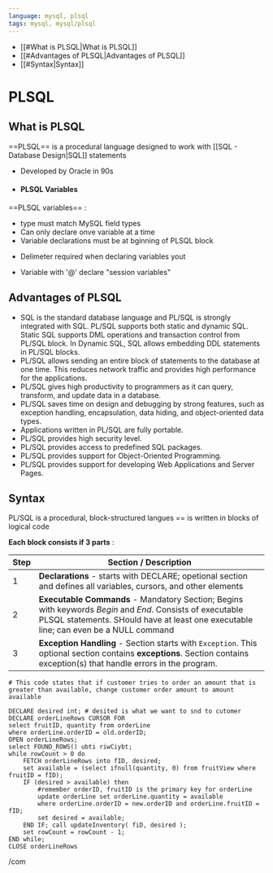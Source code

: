 ```yaml
---
language: mysql, plsql
tags: mysql, mysql/plsql
---
```


- [[#What is PLSQL|What is PLSQL]]
- [[#Advantages of PLSQL|Advantages of PLSQL]]
- [[#Syntax|Syntax]]


# PLSQL

## What is PLSQL

==PLSQL== is a procedural language designed to work with [[SQL - Database Design|SQL]] statements 
 - Developed by Oracle in 90s
- #### PLSQL Variables

==PLSQL variables== :
 - type must match MySQL field types
 - Can only declare onve variable at a time
 - Variable declarations must be at bginning of PLSQL block
* Delimeter required when declaring variables
yout

* Variable with '@' declare "session variables"


## Advantages of PLSQL

-   SQL is the standard database language and PL/SQL is strongly integrated with SQL. PL/SQL supports both static and dynamic SQL. Static SQL supports DML operations and transaction control from PL/SQL block. In Dynamic SQL, SQL allows embedding DDL statements in PL/SQL blocks.
-   PL/SQL allows sending an entire block of statements to the database at one time. This reduces network traffic and provides high performance for the applications.
-   PL/SQL gives high productivity to programmers as it can query, transform, and update data in a database.
-   PL/SQL saves time on design and debugging by strong features, such as exception handling, encapsulation, data hiding, and object-oriented data types.
-   Applications written in PL/SQL are fully portable.
-   PL/SQL provides high security level.
-   PL/SQL provides access to predefined SQL packages.
-   PL/SQL provides support for Object-Oriented Programming.
-   PL/SQL provides support for developing Web Applications and Server Pages.


## Syntax

PL/SQL is a procedural, block-structured langues == is written in blocks of logical code

**Each block consists if 3 parts** :

| Step | Section / Description                                                                                                                                                                              |
| ---- | -------------------------------------------------------------------------------------------------------------------------------------------------------------------------------------------------- |
| 1    | **Declarations** - starts with DECLARE; opetional section and defines all variables, cursors, and other elements                                                                                   |
| 2    | **Executable Commands** - Mandatory Section; Begins with keywords *Begin* and *End*. Consists of executable PLSQL statements. SHould have at least one executable line; can even be a NULL command |
| 3    | **Exception Handling** - Section starts with `Exception`. This optional section contains **exceptions**. Section contains exception(s) that handle errors in the program.                          |

```mysql
# This code states that if customer tries to order an amount that is greater than available, change customer order amount to amount available

DECLARE desired int; # desited is what we want to snd to cutomer
DECLARE orderLineRows CURSOR FOR
select fruitID, quantity from orderLine
where orderLine.orderID = old.orderID;
OPEN orderLineRows;
select FOUND_ROWS() ubti riwCiybt;
while rowCount > 0 do
	FETCH orderLineRows into fID, desired;
	set available = (select ifnull(quantity, 0) from fruitView where fruitID = fID);
	IF (desired > available) then
		#remember orderID, fruitID is the primary key for orderLine
		update orderLine set orderLine.quantity = available
		where orderLine.orderID = new.orderID and orderLine.fruitID = fID;
		set desired = available;
	END IF; call updateInventory( fiD, desired );
	set rowCount = rowCount - 1;
END while;
CLOSE orderLineRows
```


/com




